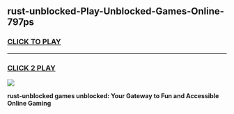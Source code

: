 
## rust-unblocked-Play-Unblocked-Games-Online-797ps
<h3>
<a href="https://premium76.site?title=rust-unblocked&ref=25A">CLICK TO PLAY</a></h3>
<hr>

<h3>
<a href="https://premium76.site?title=rust-unblocked&ref=25A">CLICK 2 PLAY</a>
  
</h3>

<a href="https://premium76.site?title=rust-unblocked&ref=25A"><img src="https://clearcache.store/games.png"></a>


**rust-unblocked games unblocked: Your Gateway to Fun and Accessible Online Gaming**
